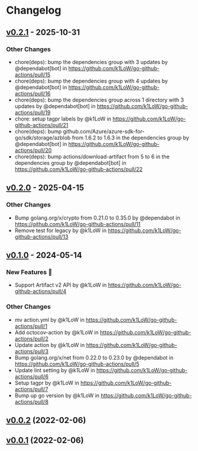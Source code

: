 # Changelog

## [v0.2.1](https://github.com/k1LoW/go-github-actions/compare/v0.2.0...v0.2.1) - 2025-10-31
### Other Changes
- chore(deps): bump the dependencies group with 3 updates by @dependabot[bot] in https://github.com/k1LoW/go-github-actions/pull/15
- chore(deps): bump the dependencies group with 4 updates by @dependabot[bot] in https://github.com/k1LoW/go-github-actions/pull/16
- chore(deps): bump the dependencies group across 1 directory with 3 updates by @dependabot[bot] in https://github.com/k1LoW/go-github-actions/pull/19
- chore: setup tagpr labels by @k1LoW in https://github.com/k1LoW/go-github-actions/pull/21
- chore(deps): bump github.com/Azure/azure-sdk-for-go/sdk/storage/azblob from 1.6.2 to 1.6.3 in the dependencies group by @dependabot[bot] in https://github.com/k1LoW/go-github-actions/pull/20
- chore(deps): bump actions/download-artifact from 5 to 6 in the dependencies group by @dependabot[bot] in https://github.com/k1LoW/go-github-actions/pull/22

## [v0.2.0](https://github.com/k1LoW/go-github-actions/compare/v0.1.0...v0.2.0) - 2025-04-15
### Other Changes
- Bump golang.org/x/crypto from 0.21.0 to 0.35.0 by @dependabot in https://github.com/k1LoW/go-github-actions/pull/11
- Remove test for legacy by @k1LoW in https://github.com/k1LoW/go-github-actions/pull/13

## [v0.1.0](https://github.com/k1LoW/go-github-actions/compare/v0.0.2...v0.1.0) - 2024-05-14
### New Features 🎉
- Support Artifact v2 API by @k1LoW in https://github.com/k1LoW/go-github-actions/pull/4
### Other Changes
- mv action.yml by @k1LoW in https://github.com/k1LoW/go-github-actions/pull/1
- Add octocov-action by @k1LoW in https://github.com/k1LoW/go-github-actions/pull/2
- Update action by @k1LoW in https://github.com/k1LoW/go-github-actions/pull/3
- Bump golang.org/x/net from 0.22.0 to 0.23.0 by @dependabot in https://github.com/k1LoW/go-github-actions/pull/5
- Update lint setting by @k1LoW in https://github.com/k1LoW/go-github-actions/pull/6
- Setup tagpr by @k1LoW in https://github.com/k1LoW/go-github-actions/pull/7
- Bump up go version by @k1LoW in https://github.com/k1LoW/go-github-actions/pull/8

## [v0.0.2](https://github.com/k1LoW/go-github-actions/compare/v0.0.1...v0.0.2) (2022-02-06)


## [v0.0.1](https://github.com/k1LoW/go-github-actions/compare/2e2607f0598d...v0.0.1) (2022-02-06)
